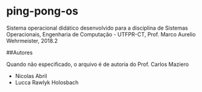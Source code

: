 # ping-pong-os

Sistema operacional didático desenvolvido para a disciplina de Sistemas Operacionais, Engenharia de Computação - UTFPR-CT, Prof. Marco Aurelio Wehrmeister, 2018.2

##Autores

Quando não especificado, o arquivo é de autoria do Prof. Carlos Maziero

* Nicolas Abril
* Lucca Rawlyk Holosbach
